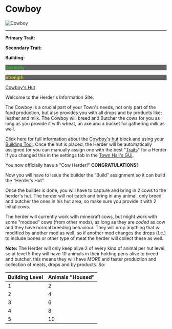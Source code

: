 # Cowboy

<div class="infobox box text-center">
<img src="../../assets/images/workers/cowboy.png" alt="Cowboy" />
<hr />
  <div class="row section-text text-left">
    <div class="col">
      <p><strong>Primary Trait:</strong></p>
      <p><strong>Secondary Trait:</strong></p>
      <p><strong>Building:</strong></p>
    </div>
    <div class="col">
      <p style="background-color:rgb(100, 100, 100); color:rgb(0, 255, 0);">Dexterity</p>
      <p style="background-color:rgb(100, 100, 100); color:rgb(255, 255, 0);">Strength</p>
      <p><a href="../buildings/cowboy">Cowboy's Hut</a></p>
    </div>
  </div>
</div>

Welcome to the Herder's Information Site.

The Cowboy is a crucial part of your Town's needs, not only part of the food production, but also provides you with all drops and by products like; leather and milk. The Cowboy will breed and Butcher the cows for you as long as you provide it with wheat, an axe and a bucket for gathering milk as well.

Click here for full information about the [Cowboy's hut](../../source/buildings/cowboy) block and using your [Building Tool](../../source/tutorials/building_tool). Once the hut is placed, the Herder will be automatically assigned (or you can manually assign one with the best  "[Traits](../../source/tutorials/worker_info)" for a Herder if you changed this in the settings tab in the [Town Hall's GUI](../../source/buildings/townhall).

You now officially have a "Cow Herder!" **CONGRATULATIONS!**

Now you will have to issue the builder the “Build” assignment so it can build the “Herder’s Hut”.

Once the builder is done, you will have to capture and bring in 2 cows to the herder's hut. The herder will not catch and bring in any animal, only breed and butcher the ones in his hut area, so make sure you provide it with 2 initial cows.

The herder will currently work with minecraft cows, but might work with some "modded" cows (from other mods), as long as they are *coded* as cow and they have normal breeding behaviour. They will drop anything that is modified by another mod as well, so if another mod changes the drops (f.e.) to include bones or other type of meat the herder will collect these as well.

**Note:** The Herder will only keep alive 2 of every kind of animal per hut level, so at level 5 they will have 10 animals in their holding pens alive to breed and butcher. this means they will have *MORE* and faster production and collection of meats, drops and by products. So:


| Building Level | Animals "Housed" |
| ----- | ----- |
| 1 | 2 |
| 2 | 4 |
| 3 | 6 |
| 4 | 8 |
| 5 | 10 |

<br>
